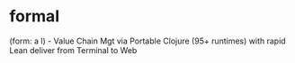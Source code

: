 # formal
(form: a l) - Value Chain Mgt via Portable Clojure (95+ runtimes) with rapid Lean deliver from Terminal to Web
